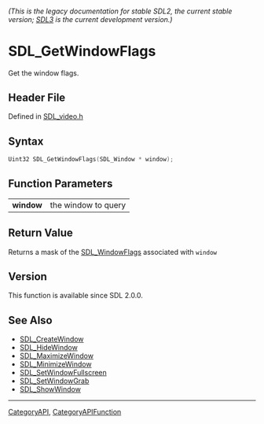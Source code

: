 ###### (This is the legacy documentation for stable SDL2, the current stable version; [SDL3](https://wiki.libsdl.org/SDL3/) is the current development version.)
# SDL_GetWindowFlags

Get the window flags.

## Header File

Defined in [SDL_video.h](https://github.com/libsdl-org/SDL/blob/SDL2/include/SDL_video.h)

## Syntax

```c
Uint32 SDL_GetWindowFlags(SDL_Window * window);

```

## Function Parameters

|                |                     |
| -------------- | ------------------- |
| **window**     | the window to query |

## Return Value

Returns a mask of the [SDL_WindowFlags](SDL_WindowFlags) associated with
`window`

## Version

This function is available since SDL 2.0.0.

## See Also

* [SDL_CreateWindow](SDL_CreateWindow)
* [SDL_HideWindow](SDL_HideWindow)
* [SDL_MaximizeWindow](SDL_MaximizeWindow)
* [SDL_MinimizeWindow](SDL_MinimizeWindow)
* [SDL_SetWindowFullscreen](SDL_SetWindowFullscreen)
* [SDL_SetWindowGrab](SDL_SetWindowGrab)
* [SDL_ShowWindow](SDL_ShowWindow)

----
[CategoryAPI](CategoryAPI), [CategoryAPIFunction](CategoryAPIFunction)

